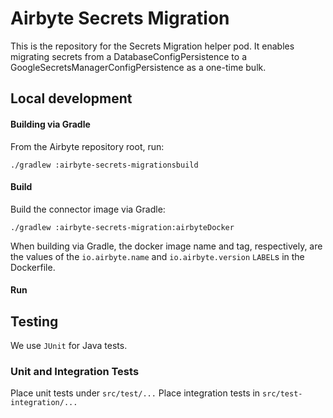 # Airbyte Secrets Migration

This is the repository for the Secrets Migration helper pod.  It enables migrating
secrets from a DatabaseConfigPersistence to a GoogleSecretsManagerConfigPersistence 
as a one-time bulk.

## Local development

#### Building via Gradle
From the Airbyte repository root, run:
```
./gradlew :airbyte-secrets-migrationsbuild
```

#### Build
Build the connector image via Gradle:
```
./gradlew :airbyte-secrets-migration:airbyteDocker
```
When building via Gradle, the docker image name and tag, respectively, are the values of the `io.airbyte.name` and `io.airbyte.version` `LABEL`s in
the Dockerfile.

#### Run

## Testing
We use `JUnit` for Java tests.

### Unit and Integration Tests
Place unit tests under `src/test/...`
Place integration tests in `src/test-integration/...` 

